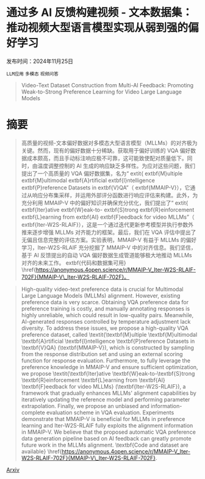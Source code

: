 # 通过多 AI 反馈构建视频 - 文本数据集：推动视频大型语言模型实现从弱到强的偏好学习

发布时间：2024年11月25日

`LLM应用` `多模态` `视频问答`

> Video-Text Dataset Construction from Multi-AI Feedback: Promoting Weak-to-Strong Preference Learning for Video Large Language Models

# 摘要

> 高质量的视频-文本偏好数据对多模态大型语言模型（MLLMs）的对齐极为关键。然而，现有的偏好数据十分稀缺。获取用于偏好训练的 VQA 偏好数据成本颇高，而且手动标注响应极不可靠，这可能致使配对质量低下。同时，由温度调整控制的 AI 生成的响应缺乏多样性。为应对这些问题，我们提出了一个高质量的 VQA 偏好数据集，名为“	extit{	extbf{M}ultiple 	extbf{M}ultimodal 	extbf{A}rtificial 	extbf{I}ntelligence 	extbf{P}reference Datasets in 	extbf{V}QA”（	extbf{MMAIP-V}），它通过从响应分布集采样，并运用外部评分函数进行响应评估来构建。此外，为充分利用 MMAIP-V 中的偏好知识并确保充分优化，我们提出了“	extit{	extbf{Iter}ative 	extbf{W}eak-to-	extbf{S}trong 	extbf{R}einforcement 	extbf{L}earning from 	extbf{AI} 	extbf{F}eedback for video MLLMs”（	extbf{Iter-W2S-RLAIF}），这是一个通过迭代更新参考模型并执行参数外推来逐步增强 MLLMs 对齐能力的框架。最后，我们在 VQA 评估中提出了无偏且信息完整的评估方案。实验表明，MMAIP-V 有益于 MLLMs 的偏好学习，Iter-W2S-RLAIF 充分挖掘了 MMAIP-V 中的对齐信息。我们坚信，基于 AI 反馈提出的自动 VQA 偏好数据生成管道能够极大地推动 MLLMs 对齐的未来工作。	extbf{代码和数据集可用} \href{https://anonymous.4open.science/r/MMAIP-V_Iter-W2S-RLAIF-702F}{MMAIP-V\_Iter-W2S-RLAIF-702F}。

> High-quality video-text preference data is crucial for Multimodal Large Language Models (MLLMs) alignment. However, existing preference data is very scarce. Obtaining VQA preference data for preference training is costly, and manually annotating responses is highly unreliable, which could result in low-quality pairs. Meanwhile, AI-generated responses controlled by temperature adjustment lack diversity. To address these issues, we propose a high-quality VQA preference dataset, called \textit{\textbf{M}ultiple \textbf{M}ultimodal \textbf{A}rtificial \textbf{I}ntelligence \textbf{P}reference Datasets in \textbf{V}QA} (\textbf{MMAIP-V}), which is constructed by sampling from the response distribution set and using an external scoring function for response evaluation. Furthermore, to fully leverage the preference knowledge in MMAIP-V and ensure sufficient optimization, we propose \textit{\textbf{Iter}ative \textbf{W}eak-to-\textbf{S}trong \textbf{R}einforcement \textbf{L}earning from \textbf{AI} \textbf{F}eedback for video MLLMs} (\textbf{Iter-W2S-RLAIF}), a framework that gradually enhances MLLMs' alignment capabilities by iteratively updating the reference model and performing parameter extrapolation. Finally, we propose an unbiased and information-complete evaluation scheme in VQA evaluation. Experiments demonstrate that MMAIP-V is beneficial for MLLMs in preference learning and Iter-W2S-RLAIF fully exploits the alignment information in MMAIP-V. We believe that the proposed automatic VQA preference data generation pipeline based on AI feedback can greatly promote future work in the MLLMs alignment. \textbf{Code and dataset are available} \href{https://anonymous.4open.science/r/MMAIP-V_Iter-W2S-RLAIF-702F}{MMAIP-V\_Iter-W2S-RLAIF-702F}.

[Arxiv](https://arxiv.org/abs/2411.16201)